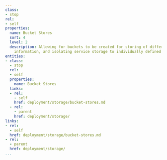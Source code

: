```yaml
---
class:
- stop
rel:
- self
properties:
  name: Bucket Stores
  sort: 4
  level: 2
  description: Allowing for buckets to be created for storing of different types of
    information, and isolating service storage to individually defined buckets.
entities:
- class:
  - stop
  rel:
  - self
  properties:
    name: Bucket Stores
  links:
  - rel:
    - self
    href: deployment/storage/bucket-stores.md
  - rel:
    - parent
    href: deployment/storage/
links:
- rel:
  - self
  href: deployment/storage/bucket-stores.md
- rel:
  - parent
  href: deployment/storage/
...
```

